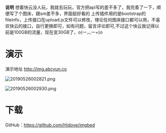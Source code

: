 **说明**
想着快云没人玩，我就去玩玩，官方把api写的差不多了，我完善了一下，顺便写了个图床，跟sm差不多，界面挺好看的
上传插件用的是bootstrap的fileinfo，上传接口在upload.js文件可以修改，理论任何图床接口都可以用，不喜欢快云的接口，自行更换即可，如有问题，留言评论即可,不过这个快云我记得以前是100GB的流量，现在变30GB了，o(一︿一+)o 
# 演示
演示地址    <http://img.abcyun.co>

![20190526002821.png][1]

![20190526002930.png][2]
# 下载
GitHub：<https://github.com/Hidove/imgbed>


  [1]: https://blog.hidove.cn/usr/uploads/2019/05/944451658.png
  [2]: https://blog.hidove.cn/usr/uploads/2019/05/989450831.png
